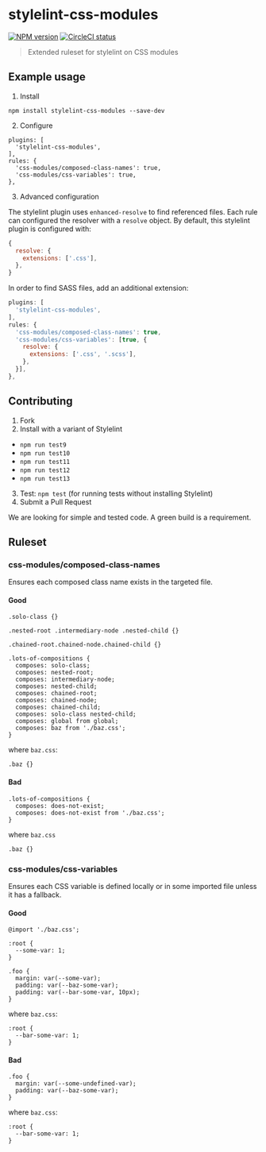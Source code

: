 # stylelint-css-modules

[![NPM version](http://img.shields.io/npm/v/stylelint-css-modules.svg)](https://www.npmjs.org/package/stylelint-css-modules)
[![CircleCI status](https://circleci.com/gh/juanca/stylelint-css-modules.svg?style=shield)](https://circleci.com/gh/juanca/stylelint-css-modules)

> Extended ruleset for stylelint on CSS modules

## Example usage

1. Install

```
npm install stylelint-css-modules --save-dev
```

2. Configure

```
plugins: [
  'stylelint-css-modules',
],
rules: {
  'css-modules/composed-class-names': true,
  'css-modules/css-variables': true,
},
```

3. Advanced configuration

The stylelint plugin uses `enhanced-resolve` to find referenced files.
Each rule can configured the resolver with a `resolve` object.
By default, this stylelint plugin is configured with:

```js
{
  resolve: {
    extensions: ['.css'],
  },
}
```

In order to find SASS files, add an additional extension:

```js
plugins: [
  'stylelint-css-modules',
],
rules: {
  'css-modules/composed-class-names': true,
  'css-modules/css-variables': [true, {
    resolve: {
      extensions: ['.css', '.scss'],
    },
  }],
},
```

## Contributing

1. Fork
2. Install with a variant of Stylelint
  - `npm run test9`
  - `npm run test10`
  - `npm run test11`
  - `npm run test12`
  - `npm run test13`
3. Test: `npm test` (for running tests without installing Stylelint)
4. Submit a Pull Request

We are looking for simple and tested code.
A green build is a requirement.

## Ruleset

### css-modules/composed-class-names

Ensures each composed class name exists in the targeted file.

#### Good

```
.solo-class {}

.nested-root .intermediary-node .nested-child {}

.chained-root.chained-node.chained-child {}

.lots-of-compositions {
  composes: solo-class;
  composes: nested-root;
  composes: intermediary-node;
  composes: nested-child;
  composes: chained-root;
  composes: chained-node;
  composes: chained-child;
  composes: solo-class nested-child;
  composes: global from global;
  composes: baz from './baz.css';
}
```

where `baz.css`:

```
.baz {}
```


#### Bad

```
.lots-of-compositions {
  composes: does-not-exist;
  composes: does-not-exist from './baz.css';
}
```

where `baz.css`

```
.baz {}
```

### css-modules/css-variables

Ensures each CSS variable is defined locally or in some imported file unless it has a fallback.

#### Good

```
@import './baz.css';

:root {
  --some-var: 1;
}

.foo {
  margin: var(--some-var);
  padding: var(--baz-some-var);
  padding: var(--bar-some-var, 10px);
}
```

where `baz.css`:

```
:root {
  --bar-some-var: 1;
}
```

#### Bad

```
.foo {
  margin: var(--some-undefined-var);
  padding: var(--baz-some-var);
}
```

where `baz.css`:

```
:root {
  --bar-some-var: 1;
}
```

